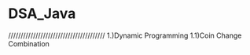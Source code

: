 # DSA_Java
///////////////////////////////////////
1.)Dynamic Programming
1.1)Coin Change Combination

